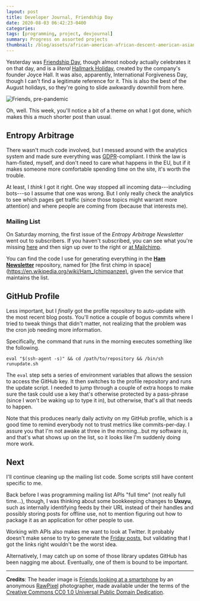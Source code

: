 ```yaml
---
layout: post
title: Developer Journal, Friendship Day
date: 2020-08-03 06:42:23-0400
categories:
tags: [programming, project, devjournal]
summary: Progress on assorted projects
thumbnail: /blog/assets/african-american-african-descent-american-asian-black-casual-1444755-pxhere.com.png
---
```


Yesterday was [Friendship Day](https://en.wikipedia.org/wiki/Friendship_Day), though almost nobody actually celebrates it on that day, and is a *literal* [Hallmark Holiday](https://en.wikipedia.org/wiki/Hallmark_holiday), created by the company's founder Joyce Hall.  It was also, apparently, International Forgiveness Day, though I can't find a legitimate reference for it.  This is also the best of the August holidays, so they're going to slide awkwardly downhill from here.

![Friends, pre-pandemic](/blog/assets/african-american-african-descent-american-asian-black-casual-1444755-pxhere.com.png "Friends, pre-pandemic")

Oh, well.  This week, you'll notice a bit of a theme on what I got done, which makes this a much shorter post than usual.

## Entropy Arbitrage

There wasn't much code involved, but I messed around with the analytics system and made sure everything was [GDPR](https://en.wikipedia.org/wiki/General_Data_Protection_Regulation)-compliant.  I think the law is ham-fisted, myself, and don't need to care what happens in the EU, but if it makes someone more comfortable spending time on the site, it's worth the trouble.

At least, I *think* I got it right.  One way stopped all incoming data---including bots---so I assume that one was wrong.  But I only really check the analytics to see which pages get traffic (since those topics might warrant more attention) and where people are coming from (because that interests me).

### Mailing List

On Saturday morning, the first issue of the *Entropy Arbitrage Newsletter* went out to subscribers.  If you haven't subscribed, you can see what you're missing [here](https://us10.campaign-archive.com/home/?u=39cc1ef2dc4f7d494dad7f2be&id=92065b6dcf) and then sign up over to the right or [at Mailchimp](https://entropy-arbitrage.mailchimpsites.com/).

You can find the code I use for generating everything in the [**Ham Newsletter**](https://github.com/jcolag/ham-newsletter) repository, named for [the first chimp in space](https://en.wikipedia.org/wiki/Ham_(chimpanzee), given the service that maintains the list.

## GitHub Profile

Less important, but I *finally* got the profile repository to auto-update with the most recent blog posts.  You'll notice a couple of bogus commits where I tried to tweak things that didn't matter, not realizing that the problem was the cron job needing more information.

Specifically, the command that runs in the morning executes something like the following.

```console
eval "$(ssh-agent -s)" && cd /path/to/repository && /bin/sh runupdate.sh
```

The `eval` step sets a series of environment variables that allows the session to access the GitHub key.  It then switches to the profile repository and runs the update script.  I needed to jump through a couple of extra hoops to make sure the task could use a key that's otherwise protected by a pass-phrase (since I won't be waking up to type it in), but otherwise, that's all that needs to happen.

Note that this produces nearly daily activity on my GitHub profile, which is a good time to remind everybody not to trust metrics like commits-per-day.  I assure you that I'm not awake at three in the morning...but my software *is*, and that's what shows up on the list, so it looks like I'm suddenly doing more work.

## Next

I'll continue cleaning up the mailing list code.  Some scripts still have content specific to me.

Back before I was programming mailing list APIs "full time" (not really full time...), though, I was thinking about some bookkeeping changes to **Uxuyu**, such as internally identifying feeds by their URL instead of their handles and possibly storing posts for offline use, not to mention figuring out how to package it as an application for other people to use.

Working with APIs also makes me want to look at Twitter.  It probably doesn't make sense to try to generate the [Friday posts](/blog/tag/linkdump/), but validating that I got the links right wouldn't be the worst idea.

Alternatively, I may catch up on some of those library updates GitHub has been nagging me about.  Eventually, one of them is bound to be important.

* * *

**Credits**:  The header image is [Friends looking at a smartphone](https://pxhere.com/en/photo/1444755) by an anonymous [RawPixel](http://www.rawpixel.com/) photographer, made available under the terms of the [Creative Commons CC0 1.0 Universal Public Domain Dedication](https://creativecommons.org/publicdomain/zero/1.0/).
